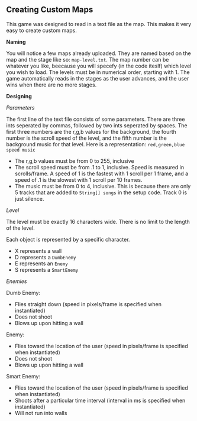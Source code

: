 Creating Custom Maps
--------------------

This game was designed to read in a text file as the map. This makes it very easy to create custom maps.


**Naming**

You will notice a few maps already uploaded. They are named based on the map and the stage like so: `map-level.txt`. The map number can be whatever you like, beecause you will specefy (in the code iteslf) which level you wish to load. The levels must be in numerical order, starting with 1. The game automatically reads in the stages as the user advances, and the user wins when there are no more stages.


**Designing**

*Parameters*

The first line of the text file consists of some parameters. There are three ints seperated by commas, followed by two ints seperated by spaces. The first three numbers are the r,g,b values for the background, the fourth number is the scroll speed of the level, and the fifth number is the background music for that level. Here is a representation: `red,green,blue speed music`
- The r,g,b values must be from 0 to 255, inclusive
- The scroll speed must be from .1 to 1, inclusive. Speed is measured in scrolls/frame. A speed of 1 is the fastest with 1 scroll per 1 frame, and a speed of .1 is the slowest with 1 scroll per 10 frames.
- The music must be from 0 to 4, inclusive. This is because there are only 5 tracks that are added to `String[] songs` in the setup code. Track 0 is just silence.

*Level*

The level must be exactly 16 characters wide. There is no limit to the length of the level.

Each object is represented by a specific character.
- X represents a wall
- D represents a `DumbEnemy`
- E represents an `Enemy`
- S represents a `SmartEnemy`

*Enemies*

Dumb Enemy:
- Flies straight down (speed in pixels/frame is specified when instantiated)
- Does not shoot
- Blows up upon hitting a wall

Enemy:
- Flies toward the location of the user (speed in pixels/frame is specified when instantiated)
- Does not shoot
- Blows up upon hitting a wall

Smart Enemy:
- Flies toward the location of the user (speed in pixels/frame is specified when instantiated)
- Shoots after a particular time interval (interval in ms is specified when instantiated)
- Will not run into walls
